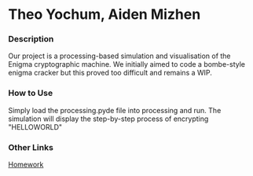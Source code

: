 # Theo Yochum, Aiden Mizhen


### Description
Our project is a processing-based simulation and 
visualisation of the Enigma cryptographic machine. 
We initially aimed to code a bombe-style enigma cracker
but this proved too difficult and remains a WIP.

### How to Use
Simply load the processing.pyde file into processing and run. 
The simulation will display the step-by-step process of
encrypting "HELLOWORLD"


### Other Links
[Homework](HOMEWORK.md)
